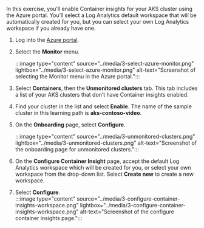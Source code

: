 In this exercise, you’ll enable Container insights for your AKS cluster using the Azure portal. You’ll select a Log Analytics default workspace that will be automatically created for you, but you can select your own Log Analytics workspace if you already have one.

1. Log into the [Azure portal](https://portal.azure.com).
1. Select the **Monitor** menu.

    :::image type="content" source="../media/3-select-azure-monitor.png" lightbox="../media/3-select-azure-monitor.png" alt-text="Screenshot of selecting the Monitor menu in the Azure portal.":::

1. Select **Containers**, then the **Unmonitored clusters** tab. This tab includes a list of your AKS clusters that don’t have Container insights enabled.
1. Find your cluster in the list and select **Enable**. The name of the sample cluster in this learning path is **aks-contoso-video**.

1. On the **Onboarding** page, select **Configure**.

    :::image type="content" source="../media/3-unmonitored-clusters.png" lightbox="../media/3-unmonitored-clusters.png" alt-text="Screenshot of the onboarding page for unmonitored clusters.":::
1. On the **Configure Container Insight** page, accept the default Log Analytics workspace which will be created for you, or select your own workspace from the drop-down list. Select **Create new** to create a new workspace.
1. Select **Configure**.  
   :::image type="content" source="../media/3-configure-container-insights-workspace.png" lightbox="../media/3-configure-container-insights-workspace.png" alt-text="Screenshot of the configure container insights page.":::  
